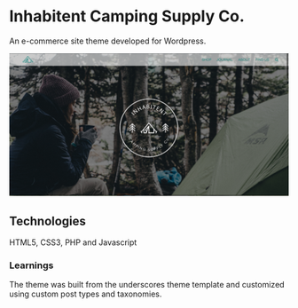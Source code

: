 # Inhabitent Camping Supply Co.

An e-commerce site theme  developed for Wordpress.

<p align="center">
  <img src = "frontpage.png" width="1260px"/>
</p>

## Technologies

HTML5, CSS3, PHP and Javascript

### Learnings

The theme was built from  the underscores theme template and customized using custom post types and taxonomies.



